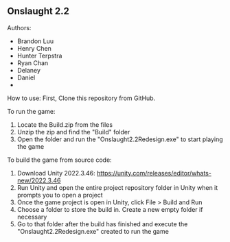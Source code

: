 ## Onslaught 2.2

Authors:
- Brandon Luu
- Henry Chen
- Hunter Terpstra
- Ryan Chan
- Delaney
- Daniel
- 
How to use:
First, Clone this repository from GitHub.

To run the game:
1. Locate the Build.zip from the files
2. Unzip the zip and find the "Build" folder
3. Open the folder and run the "Onslaught2.2Redesign.exe" to start playing the game

To build the game from source code:
1. Download Unity 2022.3.46: https://unity.com/releases/editor/whats-new/2022.3.46
2. Run Unity and open the entire project repository folder in Unity when it prompts you to open a project
3. Once the game project is open in Unity, click File > Build and Run
4. Choose a folder to store the build in. Create a new empty folder if necessary
5. Go to that folder after the build has finished and execute the "Onslaught2.2Redesign.exe" created to run the game
